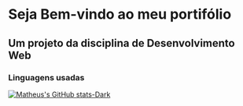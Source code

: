 # Seja Bem-vindo ao meu portifólio
## Um projeto da disciplina de Desenvolvimento Web
### Linguagens usadas
[![Matheus's GitHub stats-Dark](https://github-readme-stats.vercel.app/api/top-langs/?username=MatheusdVargas&theme=blue-green)]()
